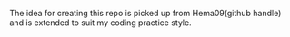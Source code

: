 The idea for creating this repo is picked up from Hema09(github handle) and is extended to suit my coding practice style.